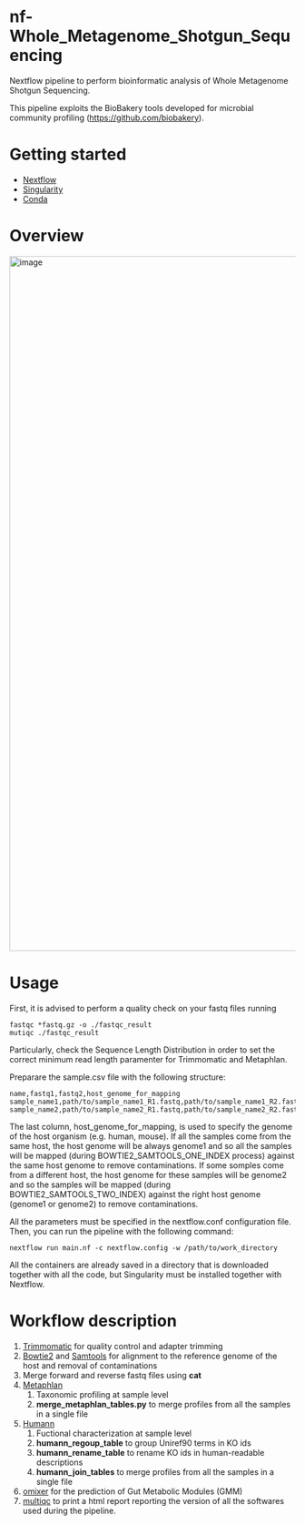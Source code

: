 # nf-Whole_Metagenome_Shotgun_Sequencing
Nextflow pipeline to perform bioinformatic analysis of Whole Metagenome Shotgun Sequencing.

This pipeline exploits the BioBakery tools developed for microbial community profiling (https://github.com/biobakery).

# Getting started
* [Nextflow](https://nf-co.re/docs/usage/installation)
* [Singularity](https://docs.sylabs.io/guides/3.0/user-guide/installation.html)
* [Conda](https://docs.conda.io/projects/conda/en/latest/user-guide/install/index.html)

# Overview
<img width="1221" alt="image" src="https://github.com/user-attachments/assets/15bd1314-f8a7-4307-9fe7-8fc400bdebec" />

# Usage
First, it is advised to perform a quality check on your fastq files running 
```
fastqc *fastq.gz -o ./fastqc_result
mutiqc ./fastqc_result
```
Particularly, check the Sequence Length Distribution in order to set the correct minimum read length paramenter for Trimmomatic and Metaphlan.

Preparare the sample.csv file with the following structure:
```
name,fastq1,fastq2,host_genome_for_mapping
sample_name1,path/to/sample_name1_R1.fastq,path/to/sample_name1_R2.fastq,genome1
sample_name2,path/to/sample_name2_R1.fastq,path/to/sample_name2_R2.fastq,genome2
```

The last column, host_genome_for_mapping, is used to specify the genome of the host organism (e.g. human, mouse). If all the samples come from the same host, the host genome will be always genome1 and so all the samples will be mapped (during BOWTIE2_SAMTOOLS_ONE_INDEX process) against the same host genome to remove contaminations. If some somples come from a different host, the host genome for these samples will be genome2 and so the samples will be mapped (during BOWTIE2_SAMTOOLS_TWO_INDEX) against the right host genome (genome1 or genome2) to remove contaminations.

All the parameters must be specified in the nextflow.conf configuration file. Then, you can run the pipeline with the following command:
```
nextflow run main.nf -c nextflow.config -w /path/to/work_directory 
```

All the containers are already saved in a directory that is downloaded together with all the code, but Singularity must be installed together with Nextflow.

# Workflow description
1. [Trimmomatic](http://www.usadellab.org/cms/index.php?page=trimmomatic) for quality control and adapter trimming 
1. [Bowtie2](https://bowtie-bio.sourceforge.net/bowtie2/index.shtml) and [Samtools](https://www.htslib.org/) for alignment to the reference genome of the host and removal of contaminations
1. Merge forward and reverse fastq files using **cat**
1. [Metaphlan](https://github.com/biobakery/MetaPhlAn)
   1. Taxonomic profiling at sample level
   1. **merge_metaphlan_tables.py** to merge profiles from all the samples in a single file
1. [Humann](https://github.com/biobakery/Humann)
   1. Fuctional characterization at sample level
    1. **humann_regoup_table** to group Uniref90 terms in KO ids
    1. **humann_rename_table** to rename KO ids in human-readable descriptions
    1. **humann_join_tables** to merge profiles from all the samples in a single file
1. [omixer](https://github.com/raeslab/omixer-rpm) for the prediction of Gut Metabolic Modules (GMM)
1. [multiqc](https://github.com/MultiQC/MultiQC) to print a html report reporting the version of all the softwares used during the pipeline. 
